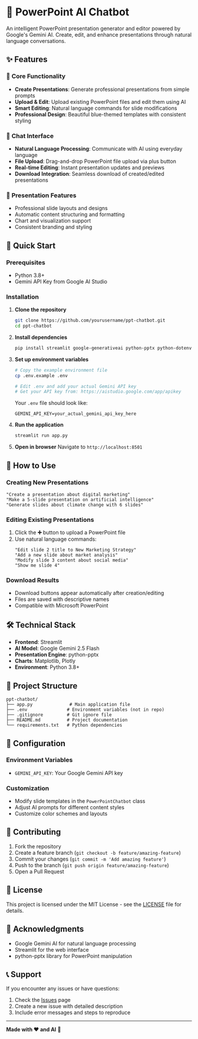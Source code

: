 # 🤖 PowerPoint AI Chatbot

An intelligent PowerPoint presentation generator and editor powered by Google's Gemini AI. Create, edit, and enhance presentations through natural language conversations.

## ✨ Features

### 🎯 **Core Functionality**
- **Create Presentations**: Generate professional presentations from simple prompts
- **Upload & Edit**: Upload existing PowerPoint files and edit them using AI
- **Smart Editing**: Natural language commands for slide modifications
- **Professional Design**: Beautiful blue-themed templates with consistent styling

### 💬 **Chat Interface**
- **Natural Language Processing**: Communicate with AI using everyday language
- **File Upload**: Drag-and-drop PowerPoint file upload via plus button
- **Real-time Editing**: Instant presentation updates and previews
- **Download Integration**: Seamless download of created/edited presentations

### 🎨 **Presentation Features**
- Professional slide layouts and designs
- Automatic content structuring and formatting
- Chart and visualization support
- Consistent branding and styling

## 🚀 Quick Start

### Prerequisites
- Python 3.8+
- Gemini API Key from Google AI Studio

### Installation

1. **Clone the repository**
   ```bash
   git clone https://github.com/yourusername/ppt-chatbot.git
   cd ppt-chatbot
   ```

2. **Install dependencies**
   ```bash
   pip install streamlit google-generativeai python-pptx python-dotenv matplotlib pandas plotly
   ```

3. **Set up environment variables**
   ```bash
   # Copy the example environment file
   cp .env.example .env
   
   # Edit .env and add your actual Gemini API key
   # Get your API key from: https://aistudio.google.com/app/apikey
   ```
   
   Your `.env` file should look like:
   ```
   GEMINI_API_KEY=your_actual_gemini_api_key_here
   ```

4. **Run the application**
   ```bash
   streamlit run app.py
   ```

5. **Open in browser**
   Navigate to `http://localhost:8501`

## 🎯 How to Use

### Creating New Presentations
```
"Create a presentation about digital marketing"
"Make a 5-slide presentation on artificial intelligence"
"Generate slides about climate change with 6 slides"
```

### Editing Existing Presentations
1. Click the **➕** button to upload a PowerPoint file
2. Use natural language commands:
   ```
   "Edit slide 2 title to New Marketing Strategy"
   "Add a new slide about market analysis"
   "Modify slide 3 content about social media"
   "Show me slide 4"
   ```

### Download Results
- Download buttons appear automatically after creation/editing
- Files are saved with descriptive names
- Compatible with Microsoft PowerPoint

## 🛠️ Technical Stack

- **Frontend**: Streamlit
- **AI Model**: Google Gemini 2.5 Flash
- **Presentation Engine**: python-pptx
- **Charts**: Matplotlib, Plotly
- **Environment**: Python 3.8+

## 📁 Project Structure

```
ppt-chatbot/
├── app.py              # Main application file
├── .env               # Environment variables (not in repo)
├── .gitignore         # Git ignore file
├── README.md          # Project documentation
└── requirements.txt   # Python dependencies
```

## 🔧 Configuration

### Environment Variables
- `GEMINI_API_KEY`: Your Google Gemini API key

### Customization
- Modify slide templates in the `PowerPointChatbot` class
- Adjust AI prompts for different content styles
- Customize color schemes and layouts

## 🤝 Contributing

1. Fork the repository
2. Create a feature branch (`git checkout -b feature/amazing-feature`)
3. Commit your changes (`git commit -m 'Add amazing feature'`)
4. Push to the branch (`git push origin feature/amazing-feature`)
5. Open a Pull Request

## 📝 License

This project is licensed under the MIT License - see the [LICENSE](LICENSE) file for details.

## 🙏 Acknowledgments

- Google Gemini AI for natural language processing
- Streamlit for the web interface
- python-pptx library for PowerPoint manipulation

## 📞 Support

If you encounter any issues or have questions:
1. Check the [Issues](https://github.com/yourusername/ppt-chatbot/issues) page
2. Create a new issue with detailed description
3. Include error messages and steps to reproduce

---

**Made with ❤️ and AI** 🤖
